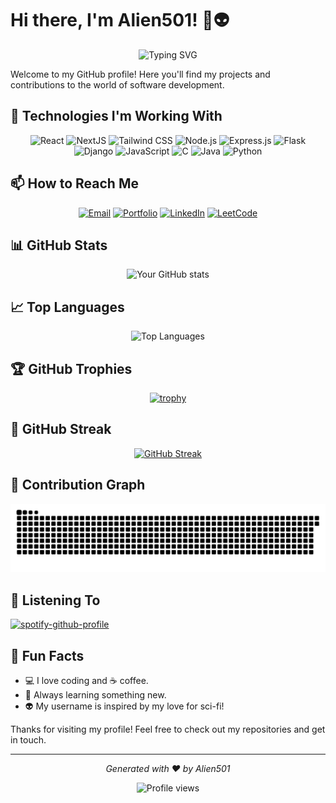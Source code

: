 # Hi there, I'm Alien501! 👋👽

<div align="center">
  
  ![Typing SVG](https://readme-typing-svg.herokuapp.com?font=Fira+Code&pause=1000&color=00FF00&width=435&lines=Just+a+Normal+Programmer;Always+learning+something+new;Coffee+%2B+Code+%3D+%E2%9D%A4%EF%B8%8F)

</div>

Welcome to my GitHub profile! Here you'll find my projects and contributions to the world of software development.

## 🚀 Technologies I'm Working With

<div align="center">

  ![React](https://img.shields.io/badge/-React-61DAFB?style=for-the-badge&logo=react&logoColor=black)
  ![NextJS](https://img.shields.io/badge/-NextJS-000000?style=for-the-badge&logo=next.js&logoColor=white)
  ![Tailwind CSS](https://img.shields.io/badge/-Tailwind_CSS-38B2AC?style=for-the-badge&logo=tailwind-css&logoColor=white)
  ![Node.js](https://img.shields.io/badge/-Node.js-339933?style=for-the-badge&logo=node.js&logoColor=white)
  ![Express.js](https://img.shields.io/badge/-Express.js-000000?style=for-the-badge&logo=express&logoColor=white)
  ![Flask](https://img.shields.io/badge/-Flask-000000?style=for-the-badge&logo=flask&logoColor=white)
  ![Django](https://img.shields.io/badge/-Django-092E20?style=for-the-badge&logo=django&logoColor=white)
  ![JavaScript](https://img.shields.io/badge/-JavaScript-F7DF1E?style=for-the-badge&logo=javascript&logoColor=black)
  ![C](https://img.shields.io/badge/-C-A8B9CC?style=for-the-badge&logo=c&logoColor=black)
  ![Java](https://img.shields.io/badge/-Java-007396?style=for-the-badge&logo=java&logoColor=white)
  ![Python](https://img.shields.io/badge/-Python-3776AB?style=for-the-badge&logo=python&logoColor=white)

</div>

## 📫 How to Reach Me

<div align="center">

  [![Email](https://img.shields.io/badge/-Email-D14836?style=for-the-badge&logo=gmail&logoColor=white)](mailto:cvignesh404@gmail.com)
  [![Portfolio](https://img.shields.io/badge/-Portfolio-000000?style=for-the-badge&logo=vercel&logoColor=white)](http://alien501.in/)
  [![LinkedIn](https://img.shields.io/badge/-LinkedIn-0077B5?style=for-the-badge&logo=linkedin&logoColor=white)](https://www.linkedin.com/in/vignesh-chellapandi-2207b5257/)
  [![LeetCode](https://img.shields.io/badge/-LeetCode-FFA116?style=for-the-badge&logo=leetcode&logoColor=black)](https://leetcode.com/u/cvignesh404/)

</div>

## 📊 GitHub Stats

<div align="center">
  <img src="https://github-readme-stats.vercel.app/api?username=Alien501&show_icons=true&theme=radical" alt="Your GitHub stats" />
</div>

## 📈 Top Languages

<div align="center">
  <img src="https://github-readme-stats.vercel.app/api/top-langs/?username=Alien501&layout=compact&theme=radical" alt="Top Languages" />
</div>

## 🏆 GitHub Trophies

<div align="center">
  
  [![trophy](https://github-profile-trophy.vercel.app/?username=Alien501&theme=onedark)](https://github.com/ryo-ma/github-profile-trophy)

</div>

## 📅 GitHub Streak

<div align="center">
  
  [![GitHub Streak](https://github-readme-streak-stats.herokuapp.com/?user=Alien501&theme=dark)](https://git.io/streak-stats)

</div>

## 🐍 Contribution Graph

<div align="center">
  <img src="https://github.com/Alien501/Alien501/blob/output/github-contribution-grid-snake.svg" alt="snake" />
</div>

## 🎵 Listening To
[![spotify-github-profile](https://spotify-github-profile.kittinanx.com/api/view?uid=3175hisspgxdkndtrkqx4hmwhtuu&cover_image=true&theme=novatorem&show_offline=true&background_color=1f1f1f&interchange=true&bar_color=53b14f&bar_color_cover=false)](https://github.com/kittinan/spotify-github-profile)

## 🚀 Fun Facts

- 💻 I love coding and ☕ coffee.
- 🌱 Always learning something new.
- 👽 My username is inspired by my love for sci-fi!

Thanks for visiting my profile! Feel free to check out my repositories and get in touch.

---

<div align="center">
  
  *Generated with ❤️ by Alien501*
  
  <img src="https://komarev.com/ghpvc/?username=Alien501&color=blueviolet" alt="Profile views" />

</div>
